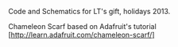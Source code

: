 Code and Schematics for LT's gift, holidays 2013.

Chameleon Scarf based on Adafruit's tutorial [http://learn.adafruit.com/chameleon-scarf/]

